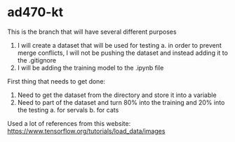 # ad470-kt

This is the branch that will have several different purposes
1. I will create a dataset that will be used for testing
  a. in order to prevent merge conflicts, I will not be pushing the dataset and instead adding it to the .gitignore
2. I will be adding the training model to the .ipynb file

First thing that needs to get done:
1. Need to get the dataset from the directory and store it into a variable
2. Need to part of the dataset and turn 80% into the training and 20% into the testing
  a. for servals
  b. for cats

Used a lot of references from this website:
https://www.tensorflow.org/tutorials/load_data/images
